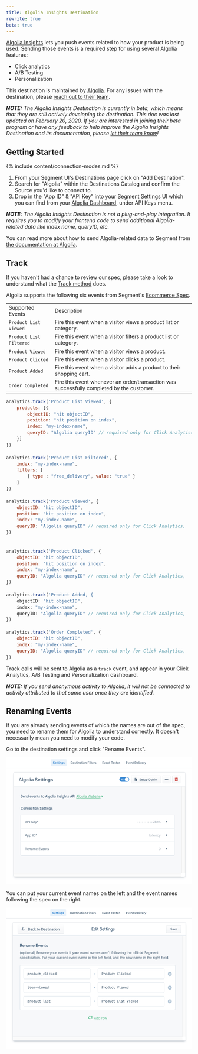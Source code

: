 ```yaml
---
title: Algolia Insights Destination
rewrite: true
beta: true
---
```


[Algolia Insights](https://www.algolia.com/products/analytics/) lets you push events related to how your product is being used. Sending those events is a required step for using several Algolia features:

- Click analytics
- A/B Testing
- Personalization

This destination is maintained by [Algolia](https://www.algolia.com/). For any issues with the destination, please [reach out to their team](mailto:hey@algolia.com).

_**NOTE:** The Algolia Insights Destination is currently in beta, which means that they are still actively developing the destination. This doc was last updated on February 20, 2020. If you are interested in joining their beta program or have any feedback to help improve the Algolia Insights Destination and its documentation, please [let their team know](mailto:hey@algolia.com)!_


## Getting Started

{% include content/connection-modes.md %}

1. From your Segment UI's Destinations page click on "Add Destination".
2. Search for "Algolia" within the Destinations Catalog and confirm the Source you'd like to connect to.
3. Drop in the "App ID" & "API Key" into your Segment Settings UI which you can find from your [Algolia Dashboard](https://www.algolia.com/apps/), under API Keys menu.

_**NOTE:** The Algolia Insights Destination is not a plug-and-play integration. It requires you to modify your frontend code to send additional Algolia-related data like index name, queryID, etc._


You can read more about how to send Algolia-related data to Segment from [the documentation at Algolia](https://www.algolia.com/doc/guides/getting-insights-and-analytics/connectors/segment/).


## Track

If you haven't had a chance to review our spec, please take a look to understand what the [Track method](https://segment.com/docs/spec/track/) does.

Algolia supports the following six events from Segment's [Ecommerce Spec](https://segment.com/docs/connections/spec/ecommerce/v2/).

<table>
  <tr>
   <td>Supported Events</td>
   <td>Description</td>
  </tr>
  <tr>
   <td><code>Product List Viewed</code></td>
   <td>Fire this event when a visitor views a product list or category.</td>
  </tr>
  <tr>
   <td><code>Product List Filtered</code></td>
   <td>Fire this event when a visitor filters a product list or category.</td>
  </tr>
  <tr>
   <td><code>Product Viewed</code></td>
   <td>Fire this event when a visitor views a product.</td>
  </tr>
  <tr>
   <td><code>Product Clicked</code></td>
   <td>Fire this event when a visitor clicks a product.</td>
  </tr>
  <tr>
   <td><code>Product Added</code></td>
   <td>Fire this event when a visitor adds a product to their shopping cart.</td>
  </tr>
  <tr>
   <td><code>Order Completed</code></td>
   <td>Fire this event whenever an order/transaction was successfully completed by the customer.</td>
  </tr>
</table>

```js
analytics.track('Product List Viewed', {
    products: [{
        objectID: "hit objectID",
        position: "hit position on index",
        index: "my-index-name",
        queryID: "Algolia queryID" // required only for Click Analytics,
    }]
})

analytics.track('Product List Filtered', {
    index: "my-index-name",
    filters: [
        { type : "free_delivery", value: "true" }
    ]
})

analytics.track('Product Viewed', {
    objectID: "hit objectID",
    position: "hit position on index",
    index: "my-index-name",
    queryID: "Algolia queryID" // required only for Click Analytics,
})


analytics.track('Product Clicked', {
    objectID: "hit objectID",
    position: "hit position on index",
    index: "my-index-name",
    queryID: "Algolia queryID" // required only for Click Analytics,
})

analytics.track('Product Added, {
    objectID: "hit objectID",
    index: "my-index-name",
    queryID: "Algolia queryID" // required only for Click Analytics,
})

analytics.track('Order Completed', {
    objectID: "hit objectID",
    index: "my-index-name",
    queryID: "Algolia queryID" // required only for Click Analytics,
})

```

Track calls will be sent to Algolia as a `track` event, and appear in your Click Analytics, A/B Testing and Personalization dashboard.


_**NOTE:** If you send anonymous activity to Algolia, it will not be connected to activity attributed to that same user once they are identified._


## Renaming Events

If you are already sending events of which the names are out of the spec, you need to rename them for Algolia to understand correctly. It doesn't necessarily mean you need to modify your code.

Go to the destination settings and click "Rename Events".

![Destination Settings](images/destination_settings.png)

You can put your current event names on the left and the event names following the spec on the right.

![Rename Events](images/rename_events.png)
